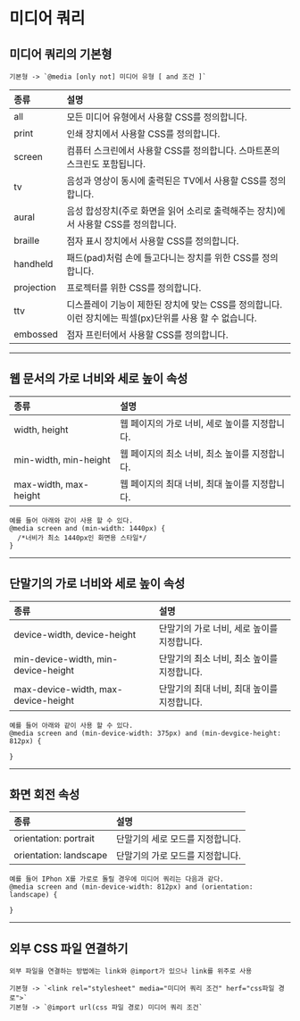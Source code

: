 # 미디어 쿼리

## 미디어 쿼리의 기본형

```
기본형 -> `@media [only not] 미디어 유형 [ and 조건 ]`
```

| 종류       | 설명                                                                                                     |
| :--------- | :------------------------------------------------------------------------------------------------------- |
| all        | 모든 미디어 유형에서 사용할 CSS를 정의합니다.                                                            |
| print      | 인쇄 장치에서 사용할 CSS를 정의합니다.                                                                   |
| screen     | 컴퓨터 스크린에서 사용할 CSS를 정의합니다. 스마트폰의 스크린도 포함됩니다.                               |
| tv         | 음성과 영상이 동시에 출력된은 TV에서 사용할 CSS를 정의합니다.                                            |
| aural      | 음성 합성장치(주로 화면을 읽어 소리로 출력해주는 장치)에서 사용할 CSS를 정의합니다.                      |
| braille    | 점자 표시 장치에서 사용할 CSS를 정의합니다.                                                              |
| handheld   | 패드(pad)처럼 손에 들고다니는 장치를 위한 CSS를 정의합니다.                                              |
| projection | 프로젝터를 위한 CSS를 정의합니다.                                                                        |
| ttv        | 디스플레이 기능이 제한된 장치에 맞는 CSS를 정의합니다. 이런 장치에는 픽셀(px)단위를 사용 할 수 없습니다. |
| embossed   | 점자 프린터에서 사용할 CSS를 정의합니다.                                                                 |

---

## 웹 문서의 가로 너비와 세로 높이 속성

| 종류                  | 설명                                           |
| :-------------------- | :--------------------------------------------- |
| width, height         | 웹 페이지의 가로 너비, 세로 높이를 지정합니다. |
| min-width, min-height | 웹 페이지의 최소 너비, 최소 높이를 지정합니다. |
| max-width, max-height | 웹 페이지의 최대 너비, 최대 높이를 지정합니다. |

```
예를 들어 아래와 같이 사용 할 수 있다.
@media screen and (min-width: 1440px) {
  /*너비가 최소 1440px인 화면용 스타일*/
}
```

---

## 단말기의 가로 너비와 세로 높이 속성

| 종류                                | 설명                                        |
| :---------------------------------- | :------------------------------------------ |
| device-width, device-height         | 단말기의 가로 너비, 세로 높이를 지정합니다. |
| min-device-width, min-device-height | 단말기의 최소 너비, 최소 높이를 지정합니다. |
| max-device-width, max-device-height | 단말기의 최대 너비, 최대 높이를 지정합니다. |

```
예를 들어 아래와 같이 사용 할 수 있다.
@media screen and (min-device-width: 375px) and (min-devgice-height: 812px) {

}
```

---

## 화면 회전 속성

| 종류                   | 설명                             |
| :--------------------- | :------------------------------- |
| orientation: portrait  | 단말기의 세로 모드를 지정합니다. |
| orientation: landscape | 단말기의 가로 모드를 지정합니다. |

```
예를 들어 IPhon X를 가로로 돌릴 경우에 미디어 쿼리는 다음과 같다.
@media screen and (min-device-width: 812px) and (orientation: landscape) {

}
```

---

## 외부 CSS 파일 연결하기

```
외부 파일을 연결하는 방법에는 link와 @import가 있으나 link를 위주로 사용

기본형 -> `<link rel="stylesheet" media="미디어 쿼리 조건" herf="css파일 경로">`
기본형 -> `@import url(css 파일 경로) 미디어 쿼리 조건`
```

